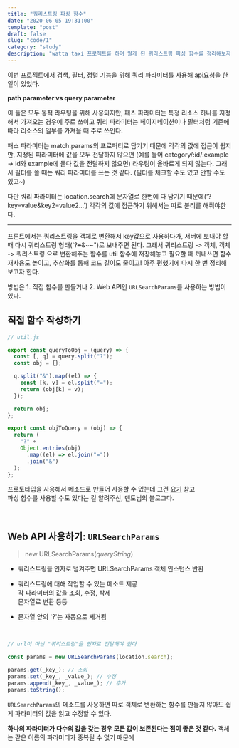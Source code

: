```yaml
---
title: "쿼리스트링 파싱 함수"
date: "2020-06-05 19:31:00"
template: "post"
draft: false
slug: "code/1"
category: "study"
description: "watta taxi 프로젝트를 하며 알게 된 쿼리스트링 파싱 함수를 정리해보자."
---
```


이번 프로젝트에서 검색, 필터, 정렬 기능을 위해 쿼리 파라미터를 사용해 api요청을 한 일이 있었다.

**path parameter vs query parameter**

이 둘은 모두 동적 라우팅을 위해 사용되지만, 패스 파라미터는 특정 리소스 하나를 지정해서 가져오는 경우에 주로 쓰이고 쿼리 파라미터는 페이지네이션이나 필터처럼 기준에 따라 리소스의 일부를 가져올 때 주로 쓰인다.

패스 파라미터는 match.params의 프로퍼티로 담기기 때문에 각각의 값에 접근이 쉽지만, 지정된 파라미터에 값을 모두 전달하지 않으면 (예를 들어 category/:id/:example -> id와 example에 둘다 값을 전달하지 않으면) 라우팅이 올바르게 되지 않는다. 그래서 필터를 쓸 때는 쿼리 파라미터를 쓰는 것 같다. (필터를 체크할 수도 있고 안할 수도 있고~)

다만 쿼리 파라미터는 location.search에 문자열로 한번에 다 담기기 때문에('?key=value&key2=value2...') 각각의 값에 접근하기 위해서는 따로 분리를 해줘야한다.

---

프론트에서는 쿼리스트링을 객체로 변환해서 key값으로 사용하다가, 서버에 보내야 할 때 다시 쿼리스트링 형태('?~~=~~&~~")로 보내주면 된다. 그래서 쿼리스트링 -> 객체, 객체 -> 쿼리스트링 으로 변환해주는 함수를 util 함수에 저장해놓고 필요할 때 꺼내쓰면 함수 재사용도 높이고, 추상화를 통해 코드 길이도 줄이고! 아주 편했기에 다시 한 번 정리해보고자 한다.

방법은 1. 직접 함수를 만들거나 2. Web API인 `URLSearchParams`를 사용하는 방법이 있다.

## 직접 함수 작성하기

```js
// util.js

export const queryToObj = (query) => {
  const [, q] = query.split("?");
  const obj = {};

  q.split("&").map((el) => {
    const [k, v] = el.split("=");
    return (obj[k] = v);
  });

  return obj;
};

export const objToQuery = (obj) => {
  return (
    "?" +
    Object.entries(obj)
      .map((el) => el.join("="))
      .join("&")
  );
};
```

프로토타입을 사용해서 메소드로 만들어 사용할 수 있는데 그건 [요기](https://saengmotmi.netlify.app/mentoring/2020-10-31-%EC%BF%BC%EB%A6%AC%EC%8A%A4%ED%8A%B8%EB%A7%81-%ED%8C%8C%EC%8B%B1-%ED%95%A8%EC%88%98/) 참고  
파싱 함수를 사용할 수도 있다는 걸 알려주신, 멘토님의 블로그다.

<br/>

## Web API 사용하기: `URLSearchParams`

> new URLSearchParams(_queryString_)

- 쿼리스트링을 인자로 넘겨주면 URLSearchParams 객체 인스턴스 반환

- 쿼리스트링에 대해 작업할 수 있는 메소드 제공  
  각 파라미터의 값을 조회, 수정, 삭제  
  문자열로 변환 등등

- 문자열 앞의 '?'는 자동으로 제거됨

<br/>

```js
// url이 아닌 "쿼리스트링"을 인자로 전달해야 한다

const params = new URLSearchParams(location.search);

params.get(_key_); // 조회
params.set(_key_, _value_); // 수정
params.append(_key_, _value_); // 추가
params.toString();
```

`URLSearchParams`의 메소드를 사용하면 따로 객체로 변환하는 함수를 만들지 않아도 쉽게 파라미터의 값을 읽고 수정할 수 있다.

**하나의 파라미터가 다수의 값을 갖는 경우 모든 값이 보존된다는 점이 좋은 것 같다.** 객체는 같은 이름의 파라미터가 중복될 수 없기 때문에
